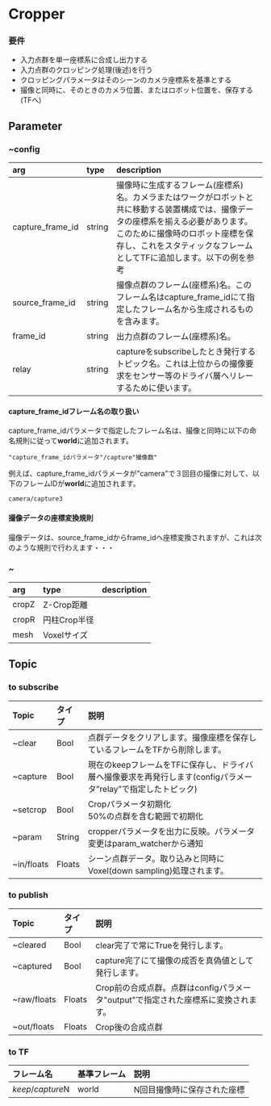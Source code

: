 # Cropper

### 要件  
- 入力点群を単一座標系に合成し出力する
- 入力点群のクロッピング処理(後述)を行う
- クロッピングパラメータはそのシーンのカメラ座標系を基準とする
- 撮像と同時に、そのときのカメラ位置、またはロボット位置を、保存する(TFへ)

## Parameter
### ~config

|arg|type|description|
|:----|:----|:----|
|capture_frame_id|string|撮像時に生成するフレーム(座標系)名。カメラまたはワークがロボットと共に移動する装置構成では、撮像データの座標系を揃える必要があります。このために撮像時のロボット座標を保存し、これをスタティックなフレームとしてTFに追加します。以下の例を参考|
|source_frame_id|string|撮像点群のフレーム(座標系)名。このフレーム名はcapture_frame_idにて指定したフレーム名から生成されるものを含みます。|
|frame_id|string|出力点群のフレーム(座標系)名。|
|relay|string|captureをsubscribeしたとき発行するトピック名。これは上位からの撮像要求をセンサー等のドライバ層へリレーするために使います。|

#### capture_frame_idフレーム名の取り扱い  
capture_frame_idパラメータで指定したフレーム名は、撮像と同時に以下の命名規則に従って**world**に追加されます。
~~~
"capture_frame_idパラメータ"/capture"撮像数"
~~~
例えば、capture_frame_idパラメータが"camera"で３回目の撮像に対して、以下のフレームIDが**world**に追加されます。
~~~
camera/capture3
~~~
#### 撮像データの座標変換規則  
撮像データは、source_frame_idからframe_idへ座標変換されますが、これは次のような規則で行わえます・・・


### ~

|arg|type|description|
|:----|:----|:----|
|cropZ|Z-Crop距離|
|cropR|円柱Crop半径|
|mesh|Voxelサイズ|

## Topic
### to subscribe
|Topic|タイプ|説明|
|:----|:----|:----|
|~clear|Bool|点群データをクリアします。撮像座標を保存しているフレームをTFから削除します。|
|~capture|Bool|現在のkeepフレームをTFに保存し、ドライバ層へ撮像要求を再発行します(configパラメータ”relay”で指定したトピック)|
|~setcrop|Bool|Cropパラメータ初期化<br>50%の点群を含む範囲で初期化|
|~param|String|cropperパラメータを出力に反映。パラメータ変更はparam_watcherから通知|
|~in/floats|Floats|シーン点群データ。取り込みと同時にVoxel(down sampling)処理されます。|

### to publish  
|Topic|タイプ|説明|
|:----|:----|:----|
|~cleared|Bool|clear完了で常にTrueを発行します。|
|~captured|Bool|capture完了にて撮像の成否を真偽値として発行します。|
|~raw/floats|Floats|Crop前の合成点群。点群はconfigパラメータ"output"で指定された座標系に変換されます。|
|~out/floats|Floats|Crop後の合成点群|

### to TF
|フレーム名|基準フレーム|説明|
|:----|:----|:----|
|$keep/capture$N|world|N回目撮像時に保存された座標|
